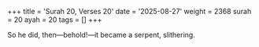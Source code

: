 +++
title = 'Surah 20, Verses 20'
date = '2025-08-27'
weight = 2368
surah = 20
ayah = 20
tags = []
+++

So he did, then—behold!—it became a serpent, slithering.